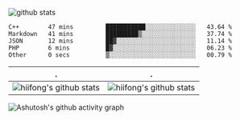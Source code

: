 ![github stats](https://github-readme-stats.vercel.app/api?username=hiifong&show_icons=true)
<!--START_SECTION:waka-->

```text
C++        47 mins         ███████████░░░░░░░░░░░░░░   43.64 %
Markdown   41 mins         █████████▒░░░░░░░░░░░░░░░   37.74 %
JSON       12 mins         ██▓░░░░░░░░░░░░░░░░░░░░░░   11.14 %
PHP        6 mins          █▓░░░░░░░░░░░░░░░░░░░░░░░   06.23 %
Other      0 secs          ▒░░░░░░░░░░░░░░░░░░░░░░░░   00.79 %
```
 . | .
--- | --- 
![hiifong's github stats](https://github-readme-stats.vercel.app/api?username=hifong&show_icons=true&include_all_commits=true) | ![hiifong's github stats](https://github-readme-stats.vercel.app/api/top-langs/?username=hiifong&layout=compact)
<!--END_SECTION:waka-->
![Ashutosh's github activity graph](https://activity-graph.herokuapp.com/graph?username=hiifong&theme=react-dark)
